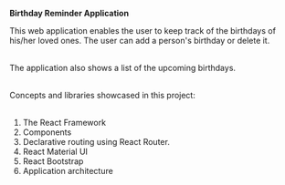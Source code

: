 <strong>Birthday Reminder Application</strong><br>

This web application enables the user to keep track of the birthdays of his/her loved ones. The user can add a person's birthday or delete it.<br><br>

The application also shows a list of the upcoming birthdays.<br><br>

Concepts and libraries showcased in this project:<br><br>

1. The React Framework
2. Components
3. Declarative routing using React Router.  
4. React Material UI
5. React Bootstrap
6. Application architecture
